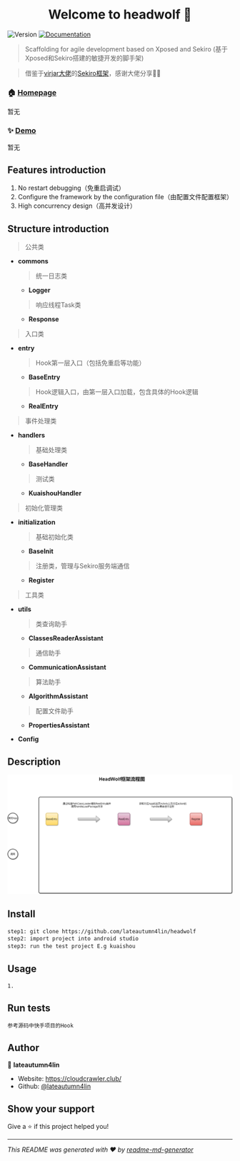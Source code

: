 <h1 align="center">Welcome to headwolf 👋</h1>
<p>
  <img alt="Version" src="https://img.shields.io/badge/version-v0.01-blue.svg?cacheSeconds=2592000" />
  <a href="w文档" target="_blank">
    <img alt="Documentation" src="https://img.shields.io/badge/documentation-yes-brightgreen.svg" />
  </a>
</p>

> Scaffolding for agile development based on Xposed and Sekiro (基于Xposed和Sekiro搭建的敏捷开发的脚手架)

> 借鉴于[virjar大佬](https://github.com/virjar)的[Sekiro框架](https://github.com/virjar/sekiro)，感谢大佬分享:ok_woman:

### 🏠 [Homepage]()

暂无

### ✨ [Demo]()

暂无

## Features introduction

1. No restart debugging（免重启调试）
2. Configure the framework by the configuration file（由配置文件配置框架）
3. High concurrency design（高并发设计）

## Structure introduction

> 公共类
- **commons** 

  > 统一日志类
  - **Logger**
  
  > 响应线程Task类
  - **Response**
  
> 入口类 
- **entry**

  > Hook第一层入口（包括免重启等功能）
  - **BaseEntry**

  > Hook逻辑入口，由第一层入口加载，包含具体的Hook逻辑
  - **RealEntry**

> 事件处理类 
- **handlers**

  > 基础处理类
  - **BaseHandler**

  > 测试类
  - **KuaishouHandler**

> 初始化管理类
- **initialization**

  > 基础初始化类
  - **BaseInit**

  > 注册类，管理与Sekiro服务端通信
  - **Register**

> 工具类
- **utils**

  > 类查询助手
  - **ClassesReaderAssistant**

  > 通信助手
  - **CommunicationAssistant**

  > 算法助手
  - **AlgorithmAssistant**

  > 配置文件助手
  - **PropertiesAssistant**
  
- **Config**

## Description
![相关图示说明](https://github.com/lateautumn4lin/diagrams_dir/blob/master/headwolf_flow.png)

## Install

```sh
step1: git clone https://github.com/lateautumn4lin/headwolf
step2: import project into android studio
step3: run the test project E.g kuaishou
```

## Usage

```sh
1. 
```

## Run tests

```sh
参考源码中快手项目的Hook
```

## Author

👤 **lateautumn4lin**

* Website: https://cloudcrawler.club/
* Github: [@lateautumn4lin](https://github.com/lateautumn4lin)

## Show your support

Give a ⭐️ if this project helped you!

***
_This README was generated with ❤️ by [readme-md-generator](https://github.com/kefranabg/readme-md-generator)_
